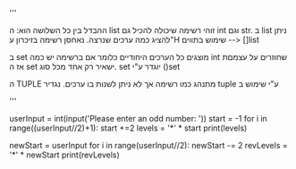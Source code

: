 '''

ההבדל בין כל השלושה הוא:
ה list זוהי רשימה שיכולה להכיל גם int וגם str. ב list ניתן להציג כמה ערכים שנרצה. נאחסן רשימה בזיכרון ע"H שימוש בתווים --> []list

ב set מוצגים כל הערכים היחודיים כלומר אם ברשימה יש כמה int שחוזרים על עצמםת אז ה set ישאיר רק אחד מכל סוג. set יוגדר ע"י ()set

ה TUPLE מתנהג כמו רשימה אך לא ניתן לשנות בו ערכים. נגדיר tuple ע"י שימוש ב

'''





userInput = int(input('Please enter an odd number: '))
start = -1
for i in range((userInput//2)+1):
    start +=2
    levels = '*' * start
    print(levels)

newStart = userInput
for i in range(userInput//2):
    newStart -= 2
    revLevels = '*' * newStart
    print(revLevels)
